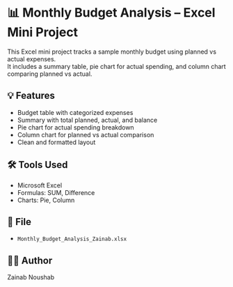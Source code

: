 # 📊 Monthly Budget Analysis – Excel Mini Project

This Excel mini project tracks a sample monthly budget using planned vs actual expenses.  
It includes a summary table, pie chart for actual spending, and column chart comparing planned vs actual.

## 💡 Features
- Budget table with categorized expenses
- Summary with total planned, actual, and balance
- Pie chart for actual spending breakdown
- Column chart for planned vs actual comparison
- Clean and formatted layout

## 🛠️ Tools Used
- Microsoft Excel
- Formulas: SUM, Difference
- Charts: Pie, Column

## 📁 File
- `Monthly_Budget_Analysis_Zainab.xlsx`

## 👩‍💻 Author
Zainab Noushab
